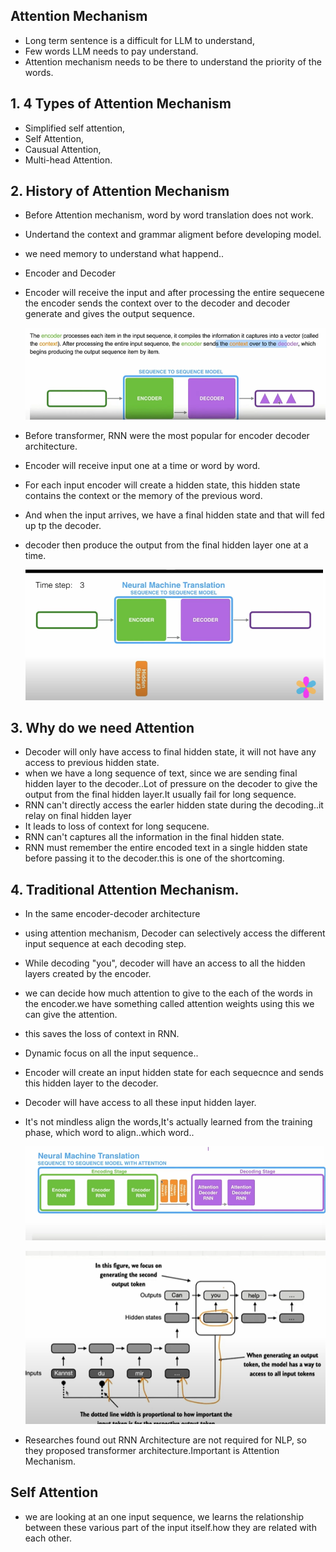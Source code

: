 ## Attention Mechanism

- Long term sentence is a difficult for LLM to understand,
- Few words LLM needs to pay understand.
- Attention mechanism needs to be there to understand the priority of the words.

## 1. 4 Types of Attention Mechanism

- Simplified self attention,
- Self Attention,
- Causual Attention,
- Multi-head Attention.

## 2. History of Attention Mechanism

- Before Attention mechanism, word by word translation does not work.
- Undertand the context and grammar aligment before developing model.
- we need memory to understand what happend..
- Encoder and Decoder
- Encoder will receive the input and after processing the entire sequecene the encoder sends the context over to the decoder and decoder generate and gives the output sequence.
    
    ![alt text](../Images/attentionmechanismencoderdecoder.png)

- Before transformer, RNN were the most popular for encoder decoder architecture.
- Encoder will receive input one at a time or word by word.
- For each input encoder will create a hidden state, this hidden state contains the context or the memory of the previous word.
- And when the input arrives, we have a final hidden state and that will fed up tp the decoder.
- decoder then produce the output from the final hidden layer one at a time.

    ![alt text](../Images/RNN.png)

## 3. Why do we need Attention  

- Decoder will only have access to final hidden state, it will not have any access to previous hidden state.
- when we have a long sequence of text, since we are sending final hidden layer to the decoder..Lot of pressure on the decoder to give the output from the final hidden layer.It usually fail for long sequence.
- RNN can't directly access the earler hidden state during the decoding..it relay on final hidden layer 
- It leads to loss of context for long sequcene.
- RNN can't captures all the information in the final hidden state.
- RNN must remember the entire encoded text in a single hidden state before passing it to the decoder.this is one of the shortcoming.

## 4. Traditional Attention Mechanism.

- In the same encoder-decoder architecture
- using attention mechanism, Decoder can selectively access the different input sequence at each decoding step.
- While decoding "you", decoder will have an access to all the hidden layers created by the encoder.
- we can decide how much attention to give to the each of the words in the encoder.we have something called attention weights using this we can give the attention.
- this saves the loss of context in RNN.
- Dynamic focus on all the input sequence..
- Encoder will create an input hidden state for each sequecnce and sends this hidden layer to the decoder.
- Decoder will have access to all these input hidden layer.
- It's not mindless align the  words,It's actually learned from the training phase, which word to align..which word..

    ![alt text](../Images/attentionExample.png)

    ![alt text](../Images/attentionMechanisdecoder.png)

- Researches found out RNN Architecture are not required for NLP, so they proposed transformer architecture.Important is Attention Mechanism.

## Self Attention 

- we are looking at an one input sequence, we learns the relationship between these various part of the input itself.how they are related with each other.